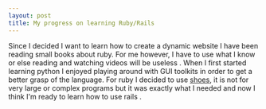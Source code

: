 ```yaml
---
layout: post
title: My progress on learning Ruby/Rails
---
```



Since I decided I want to learn how to create a dynamic website I have been reading small books about ruby. For me however,  I have to use what I know or else reading and watching videos will be useless . When I first started learning python I enjoyed playing around with GUI toolkits in order to get a better grasp of the language. For ruby I decided to use [shoes](http://shoesrb.com/), it is not for very large or complex programs but it was exactly what I needed and now I think I'm ready to learn how to use rails . 

